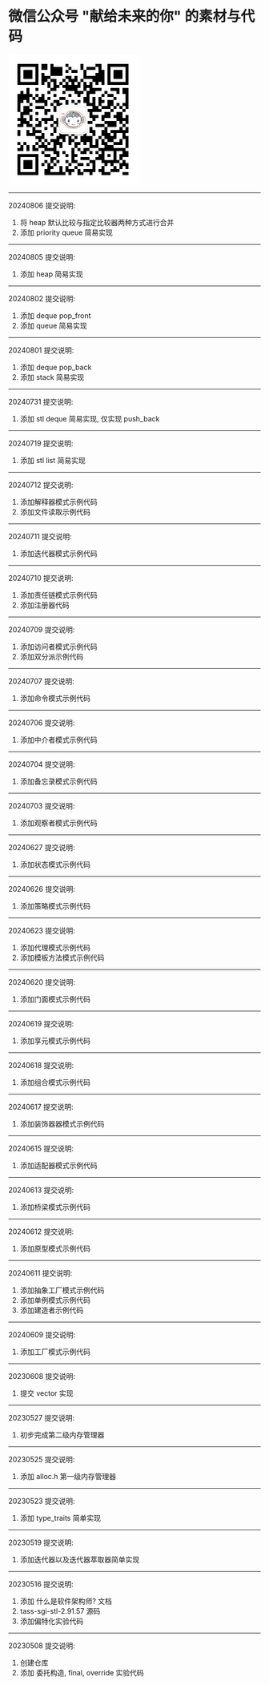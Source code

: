 # 微信公众号 "献给未来的你" 的素材与代码  
<img src="material/qrcode_.jpg"> 


---
20240806 提交说明:  
1. 将 heap 默认比较与指定比较器两种方式进行合并  
2. 添加 priority queue 简易实现  

---
20240805 提交说明:  
1. 添加 heap 简易实现 
 
---
20240802 提交说明:  
1. 添加 deque pop_front    
2. 添加 queue 简易实现 
 
---
20240801 提交说明:  
1. 添加 deque pop_back    
2. 添加 stack 简易实现 

---
20240731 提交说明:  
1. 添加 stl deque 简易实现, 仅实现 push_back    

---
20240719 提交说明:  
1. 添加 stl list 简易实现    

---
20240712 提交说明:  
1. 添加解释器模式示例代码    
2. 添加文件读取示例代码  

---
20240711 提交说明:  
1. 添加迭代器模式示例代码    

---
20240710 提交说明:  
1. 添加责任链模式示例代码    
2. 添加注册器代码

---
20240709 提交说明:  
1. 添加访问者模式示例代码    
2. 添加双分派示例代码

---
20240707 提交说明:  
1. 添加命令模式示例代码    

---
20240706 提交说明:  
1. 添加中介者模式示例代码    

---
20240704 提交说明:  
1. 添加备忘录模式示例代码    
  
---
20240703 提交说明:  
1. 添加观察者模式示例代码    

---
20240627 提交说明:  
1. 添加状态模式示例代码    

---
20240626 提交说明:  
1. 添加策略模式示例代码    

---
20240623 提交说明:  
1. 添加代理模式示例代码    
2. 添加模板方法模式示例代码    

---
20240620 提交说明:  
1. 添加门面模式示例代码    

---
20240619 提交说明:  
1. 添加享元模式示例代码    

---
20240618 提交说明:  
1. 添加组合模式示例代码    

---
20240617 提交说明:  
1. 添加装饰器器模式示例代码    

---
20240615 提交说明:  
1. 添加适配器模式示例代码    

---
20240613 提交说明:  
1. 添加桥梁模式示例代码    

---
20240612 提交说明:  
1. 添加原型模式示例代码    

---
20240611 提交说明:  
1. 添加抽象工厂模式示例代码    
2. 添加单例模式示例代码  
3. 添加建造者示例代码  

---
20240609 提交说明:  
1. 添加工厂模式示例代码    

---
20230608 提交说明:  
1. 提交 vector 实现

---
20230527 提交说明:  
1. 初步完成第二级内存管理器

---
20230525 提交说明:  
1. 添加 alloc.h 第一级内存管理器

---
20230523 提交说明:  
1. 添加 type_traits 简单实现  

---
20230519 提交说明:  
1. 添加迭代器以及迭代器萃取器简单实现

---
20230516 提交说明:  
1. 添加 什么是软件架构师? 文档
2. tass-sgi-stl-2.91.57 源码  
3. 添加偏特化实验代码

---
20230508 提交说明:  
1. 创建仓库  
2. 添加 委托构造, final, override 实验代码